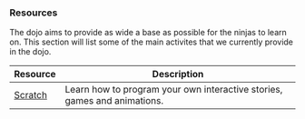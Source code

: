 ### Resources

The dojo aims to provide as wide a base as possible for the ninjas to learn on. This section will list some of the main activites that we currently provide in the dojo.

| Resource              	| Description                                                               	|
|-----------------------	|---------------------------------------------------------------------------	|
| [Scratch](scratch.md) 	|  Learn how to program your own interactive stories, games and animations. 	|

